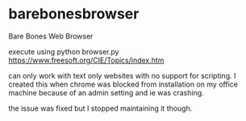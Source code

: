 # barebonesbrowser
Bare Bones Web Browser

execute using python browser.py  https://www.freesoft.org/CIE/Topics/index.htm

can only work with text only websites with no support for scripting. I created this when chrome was blocked from installation on my office machine because of an admin setting and ie was crashing. 

the issue was fixed but I stopped maintaining it though. 
 
